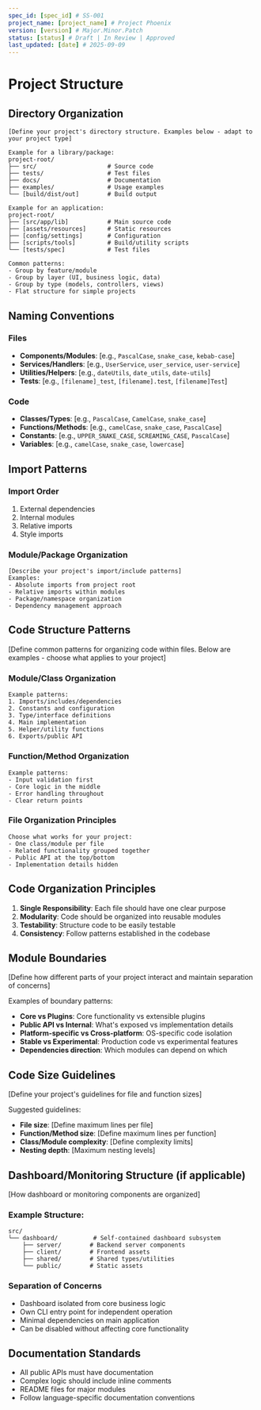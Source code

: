 ```yaml
---
spec_id: [spec_id] # SS-001
project_name: [project_name] # Project Phoenix
version: [version] # Major.Minor.Patch
status: [status] # Draft | In Review | Approved
last_updated: [date] # 2025-09-09
---
```


# Project Structure

## Directory Organization

```
[Define your project's directory structure. Examples below - adapt to your project type]

Example for a library/package:
project-root/
├── src/                    # Source code
├── tests/                  # Test files  
├── docs/                   # Documentation
├── examples/               # Usage examples
└── [build/dist/out]        # Build output

Example for an application:
project-root/
├── [src/app/lib]           # Main source code
├── [assets/resources]      # Static resources
├── [config/settings]       # Configuration
├── [scripts/tools]         # Build/utility scripts
└── [tests/spec]            # Test files

Common patterns:
- Group by feature/module
- Group by layer (UI, business logic, data)
- Group by type (models, controllers, views)
- Flat structure for simple projects
```

## Naming Conventions

### Files
- **Components/Modules**: [e.g., `PascalCase`, `snake_case`, `kebab-case`]
- **Services/Handlers**: [e.g., `UserService`, `user_service`, `user-service`]
- **Utilities/Helpers**: [e.g., `dateUtils`, `date_utils`, `date-utils`]
- **Tests**: [e.g., `[filename]_test`, `[filename].test`, `[filename]Test`]

### Code
- **Classes/Types**: [e.g., `PascalCase`, `CamelCase`, `snake_case`]
- **Functions/Methods**: [e.g., `camelCase`, `snake_case`, `PascalCase`]
- **Constants**: [e.g., `UPPER_SNAKE_CASE`, `SCREAMING_CASE`, `PascalCase`]
- **Variables**: [e.g., `camelCase`, `snake_case`, `lowercase`]

## Import Patterns

### Import Order
1. External dependencies
2. Internal modules
3. Relative imports
4. Style imports

### Module/Package Organization
```
[Describe your project's import/include patterns]
Examples:
- Absolute imports from project root
- Relative imports within modules
- Package/namespace organization
- Dependency management approach
```

## Code Structure Patterns

[Define common patterns for organizing code within files. Below are examples - choose what applies to your project]

### Module/Class Organization
```
Example patterns:
1. Imports/includes/dependencies
2. Constants and configuration
3. Type/interface definitions
4. Main implementation
5. Helper/utility functions
6. Exports/public API
```

### Function/Method Organization
```
Example patterns:
- Input validation first
- Core logic in the middle
- Error handling throughout
- Clear return points
```

### File Organization Principles
```
Choose what works for your project:
- One class/module per file
- Related functionality grouped together
- Public API at the top/bottom
- Implementation details hidden
```

## Code Organization Principles

1. **Single Responsibility**: Each file should have one clear purpose
2. **Modularity**: Code should be organized into reusable modules
3. **Testability**: Structure code to be easily testable
4. **Consistency**: Follow patterns established in the codebase

## Module Boundaries
[Define how different parts of your project interact and maintain separation of concerns]

Examples of boundary patterns:
- **Core vs Plugins**: Core functionality vs extensible plugins
- **Public API vs Internal**: What's exposed vs implementation details  
- **Platform-specific vs Cross-platform**: OS-specific code isolation
- **Stable vs Experimental**: Production code vs experimental features
- **Dependencies direction**: Which modules can depend on which

## Code Size Guidelines
[Define your project's guidelines for file and function sizes]

Suggested guidelines:
- **File size**: [Define maximum lines per file]
- **Function/Method size**: [Define maximum lines per function]
- **Class/Module complexity**: [Define complexity limits]
- **Nesting depth**: [Maximum nesting levels]

## Dashboard/Monitoring Structure (if applicable)
[How dashboard or monitoring components are organized]

### Example Structure:
```
src/
└── dashboard/          # Self-contained dashboard subsystem
    ├── server/        # Backend server components
    ├── client/        # Frontend assets
    ├── shared/        # Shared types/utilities
    └── public/        # Static assets
```

### Separation of Concerns
- Dashboard isolated from core business logic
- Own CLI entry point for independent operation
- Minimal dependencies on main application
- Can be disabled without affecting core functionality

## Documentation Standards
- All public APIs must have documentation
- Complex logic should include inline comments
- README files for major modules
- Follow language-specific documentation conventions
